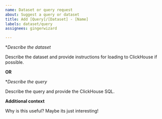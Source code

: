 ```yaml
---
name: Dataset or query request
about: Suggest a query or dataset
title: Add [Query]/[Dataset] - [Name]
labels: dataset/query
assignees: gingerwizard

---
```


**Describe the dataset*

Describe the dataset and provide instructions for loading to ClickHouse if possible.

**OR**

**Describe the query*

Describe the query and provide the ClickHouse SQL.

**Additional context**

Why is this useful? Maybe its just interesting!
